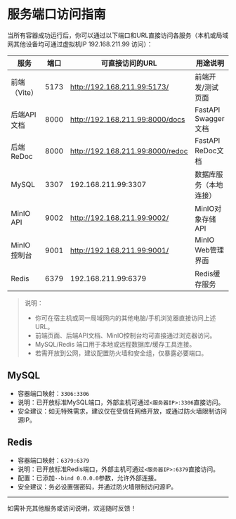 # 服务端口访问指南

当所有容器成功运行后，你可以通过以下端口和URL直接访问各服务（本机或局域网其他设备均可通过虚拟机IP 192.168.211.99 访问）：

| 服务         | 端口         | 可直接访问的URL                          | 用途说明                 |
|--------------|--------------|------------------------------------------|--------------------------|
| 前端（Vite） | 5173         | http://192.168.211.99:5173/              | 前端开发/测试页面        |
| 后端API文档  | 8000         | http://192.168.211.99:8000/docs          | FastAPI Swagger文档      |
| 后端ReDoc    | 8000         | http://192.168.211.99:8000/redoc         | FastAPI ReDoc文档        |
| MySQL        | 3307         | 192.168.211.99:3307                      | 数据库服务（本地连接）   |
| MinIO API    | 9002         | http://192.168.211.99:9002/              | MinIO对象存储API         |
| MinIO 控制台 | 9001         | http://192.168.211.99:9001/              | MinIO Web管理界面        |
| Redis        | 6379         | 192.168.211.99:6379                      | Redis缓存服务            |

> 说明：
> - 你可在宿主机或同一局域网内的其他电脑/手机浏览器直接访问上述URL。
> - 前端页面、后端API文档、MinIO控制台均可直接通过浏览器访问。
> - MySQL/Redis 端口用于本地或远程数据库/缓存工具连接。
> - 若需开放到公网，建议配置防火墙和安全组，仅暴露必要端口。

## MySQL
- 容器端口映射：`3306:3306`
- 说明：已开放标准MySQL端口，外部主机可通过`<服务器IP>:3306`直接访问。
- 安全建议：如无特殊需求，建议仅在受信任网络开放，或通过防火墙限制访问源IP。

## Redis
- 容器端口映射：`6379:6379`
- 说明：已开放标准Redis端口，外部主机可通过`<服务器IP>:6379`直接访问。
- 配置：已添加`--bind 0.0.0.0`参数，允许外部连接。
- 安全建议：务必设置强密码，并通过防火墙限制访问源IP。

---

如需补充其他服务或访问说明，欢迎随时反馈！ 
